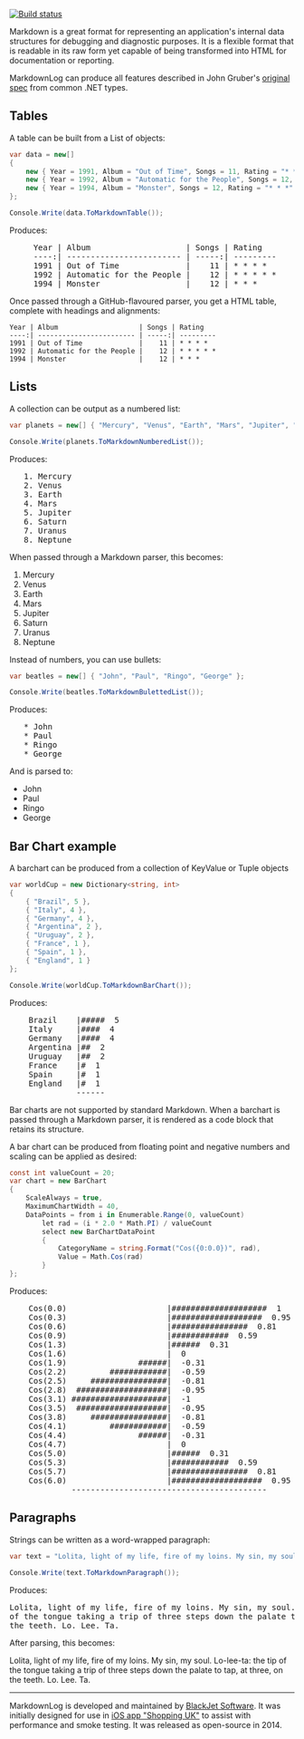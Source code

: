 [![Build status](https://ci.appveyor.com/api/projects/status/utok6islevjr35le)](https://ci.appveyor.com/project/Wheelies/markdownlog)

Markdown is a great format for representing an application's internal data structures for debugging and diagnostic purposes. It is a flexible format that is readable in its raw form yet capable of being transformed into HTML for documentation or reporting.

MarkdownLog can produce all features described in John Gruber's [original spec](http://daringfireball.net/projects/markdown/) from common .NET types.

Tables
------

A table can be built from a List of objects:

```csharp
var data = new[]
{
    new { Year = 1991, Album = "Out of Time", Songs = 11, Rating = "* * * *" },
    new { Year = 1992, Album = "Automatic for the People", Songs = 12, Rating = "* * * * *" },
    new { Year = 1994, Album = "Monster", Songs = 12, Rating = "* * *" }
};

Console.Write(data.ToMarkdownTable());
```

Produces:

<pre>
     Year | Album                    | Songs | Rating   
     ----:| ------------------------ | -----:| --------- 
     1991 | Out of Time              |    11 | * * * *  
     1992 | Automatic for the People |    12 | * * * * *
     1994 | Monster                  |    12 | * * *    
</pre>


Once passed through a GitHub-flavoured parser, you get a HTML table, complete with headings and alignments:

    Year | Album                    | Songs | Rating   
    ----:| ------------------------ | -----:| --------- 
    1991 | Out of Time              |    11 | * * * *  
    1992 | Automatic for the People |    12 | * * * * *
    1994 | Monster                  |    12 | * * *    

Lists
-----

A collection can be output as a numbered list:

```csharp
var planets = new[] { "Mercury", "Venus", "Earth", "Mars", "Jupiter", "Saturn", "Uranus", "Neptune" };

Console.Write(planets.ToMarkdownNumberedList());
```

Produces:

<pre>
   1. Mercury
   2. Venus
   3. Earth
   4. Mars
   5. Jupiter
   6. Saturn
   7. Uranus
   8. Neptune
</pre>

When passed through a Markdown parser, this becomes:

   1. Mercury
   2. Venus
   3. Earth
   4. Mars
   5. Jupiter
   6. Saturn
   7. Uranus
   8. Neptune

Instead of numbers, you can use bullets:

```csharp
var beatles = new[] { "John", "Paul", "Ringo", "George" };

Console.Write(beatles.ToMarkdownBulettedList());
```

Produces:

<pre>
   * John
   * Paul
   * Ringo
   * George
</pre>

And is parsed to:

   * John
   * Paul
   * Ringo
   * George


Bar Chart example
----------------

A barchart can be produced from a collection of KeyValue or Tuple objects

```csharp
var worldCup = new Dictionary<string, int>
{
    { "Brazil", 5 },
    { "Italy", 4 },
    { "Germany", 4 },
    { "Argentina", 2 },
    { "Uruguay", 2 },
    { "France", 1 },
    { "Spain", 1 },
    { "England", 1 }
};

Console.Write(worldCup.ToMarkdownBarChart());
```

Produces:

<pre>
    Brazil    |#####  5
    Italy     |####  4
    Germany   |####  4
    Argentina |##  2
    Uruguay   |##  2
    France    |#  1
    Spain     |#  1
    England   |#  1
              ------
</pre>

Bar charts are not supported by standard Markdown. When a barchart is passed through a Markdown parser, it is rendered as a code block that retains its structure.

A bar chart can be produced from floating point and negative numbers and scaling can be applied as desired:


```csharp
const int valueCount = 20;
var chart = new BarChart
{
    ScaleAlways = true,
    MaximumChartWidth = 40,
    DataPoints = from i in Enumerable.Range(0, valueCount)
        let rad = (i * 2.0 * Math.PI) / valueCount
        select new BarChartDataPoint
        {
            CategoryName = string.Format("Cos({0:0.0})", rad),
            Value = Math.Cos(rad)
        }
};
```

Produces:

<pre>
    Cos(0.0)                     |####################  1
    Cos(0.3)                     |###################  0.95
    Cos(0.6)                     |################  0.81
    Cos(0.9)                     |############  0.59
    Cos(1.3)                     |######  0.31
    Cos(1.6)                     |  0
    Cos(1.9)               ######|  -0.31
    Cos(2.2)         ############|  -0.59
    Cos(2.5)     ################|  -0.81
    Cos(2.8)  ###################|  -0.95
    Cos(3.1) ####################|  -1
    Cos(3.5)  ###################|  -0.95
    Cos(3.8)     ################|  -0.81
    Cos(4.1)         ############|  -0.59
    Cos(4.4)               ######|  -0.31
    Cos(4.7)                     |  0
    Cos(5.0)                     |######  0.31
    Cos(5.3)                     |############  0.59
    Cos(5.7)                     |################  0.81
    Cos(6.0)                     |###################  0.95
             -----------------------------------------
</pre>

Paragraphs
----------

Strings can be written as a word-wrapped paragraph:

```csharp
var text = "Lolita, light of my life, fire of my loins. My sin, my soul. Lo-lee-ta: the tip of the tongue taking a trip of three steps down the palate to tap, at three, on the teeth. Lo. Lee. Ta.";

Console.Write(text.ToMarkdownParagraph());
```

Produces:

<pre>
Lolita, light of my life, fire of my loins. My sin, my soul. Lo-lee-ta: the tip 
of the tongue taking a trip of three steps down the palate to tap, at three, on 
the teeth. Lo. Lee. Ta.
</pre>

After parsing, this becomes:

Lolita, light of my life, fire of my loins. My sin, my soul. Lo-lee-ta: the tip of the tongue taking a trip of three steps down the palate to tap, at three, on the teeth. Lo. Lee. Ta.

---

MarkdownLog is developed and maintained by [BlackJet Software](http://blackjetsoftware.com). It was initially designed for use in [iOS app "Shopping UK"](http://shoppingukapp.com/) to assist with performance and smoke testing. It was released as open-source in 2014.

